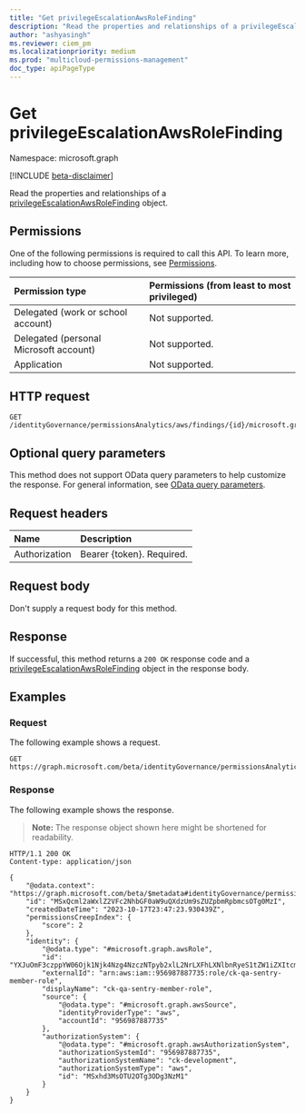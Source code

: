 ```yaml
---
title: "Get privilegeEscalationAwsRoleFinding"
description: "Read the properties and relationships of a privilegeEscalationAwsRoleFinding object."
author: "ashyasingh"
ms.reviewer: ciem_pm
ms.localizationpriority: medium
ms.prod: "multicloud-permissions-management"
doc_type: apiPageType
---
```


# Get privilegeEscalationAwsRoleFinding
Namespace: microsoft.graph

[!INCLUDE [beta-disclaimer](../../includes/beta-disclaimer.md)]

Read the properties and relationships of a [privilegeEscalationAwsRoleFinding](../resources/privilegeescalationawsrolefinding.md) object.

## Permissions
One of the following permissions is required to call this API. To learn more, including how to choose permissions, see [Permissions](/graph/permissions-reference).

|Permission type|Permissions (from least to most privileged)|
|:---|:---|
|Delegated (work or school account)|Not supported.|
|Delegated (personal Microsoft account)|Not supported.|
|Application|Not supported.|

## HTTP request

<!-- {
  "blockType": "ignored"
}
-->
``` http
GET /identityGovernance/permissionsAnalytics/aws/findings/{id}/microsoft.graph.privilegeEscalationAwsRoleFinding
```

## Optional query parameters
This method does not support OData query parameters to help customize the response. For general information, see [OData query parameters](/graph/query-parameters).

## Request headers
|Name|Description|
|:---|:---|
|Authorization|Bearer {token}. Required.|

## Request body
Don't supply a request body for this method.

## Response

If successful, this method returns a `200 OK` response code and a [privilegeEscalationAwsRoleFinding](../resources/privilegeescalationawsrolefinding.md) object in the response body.

## Examples

### Request

The following example shows a request.
<!-- {
  "blockType": "request",
  "name": "get_privilegeescalationawsrolefinding"
}
-->
``` http
GET https://graph.microsoft.com/beta/identityGovernance/permissionsAnalytics/aws/findings/MSxQcml2aWxlZ2VFc2NhbGF0aW9uQXdzUm9sZUZpbmRpbmcsOTg0MzI/microsoft.graph.privilegeEscalationAwsRoleFinding
```

### Response

The following example shows the response.
>**Note:** The response object shown here might be shortened for readability.
<!-- {
  "blockType": "response",
  "truncated": true,
  "@odata.type": "microsoft.graph.privilegeEscalationAwsRoleFinding"
}
-->
``` http
HTTP/1.1 200 OK
Content-type: application/json

{
    "@odata.context": "https://graph.microsoft.com/beta/$metadata#identityGovernance/permissionsAnalytics/aws/findings/microsoft.graph.privilegeEscalationAwsRoleFinding/$entity",
    "id": "MSxQcml2aWxlZ2VFc2NhbGF0aW9uQXdzUm9sZUZpbmRpbmcsOTg0MzI",
    "createdDateTime": "2023-10-17T23:47:23.930439Z",
    "permissionsCreepIndex": {
        "score": 2
    },
    "identity": {
        "@odata.type": "#microsoft.graph.awsRole",
        "id": "YXJuOmF3czppYW06Ojk1Njk4Nzg4NzczNTpyb2xlL2NrLXFhLXNlbnRyeS1tZW1iZXItcm9sZQ",
        "externalId": "arn:aws:iam::956987887735:role/ck-qa-sentry-member-role",
        "displayName": "ck-qa-sentry-member-role",
        "source": {
            "@odata.type": "#microsoft.graph.awsSource",
            "identityProviderType": "aws",
            "accountId": "956987887735"
        },
        "authorizationSystem": {
            "@odata.type": "#microsoft.graph.awsAuthorizationSystem",
            "authorizationSystemId": "956987887735",
            "authorizationSystemName": "ck-development",
            "authorizationSystemType": "aws",
            "id": "MSxhd3MsOTU2OTg3ODg3NzM1"
        }
    }
}
```
